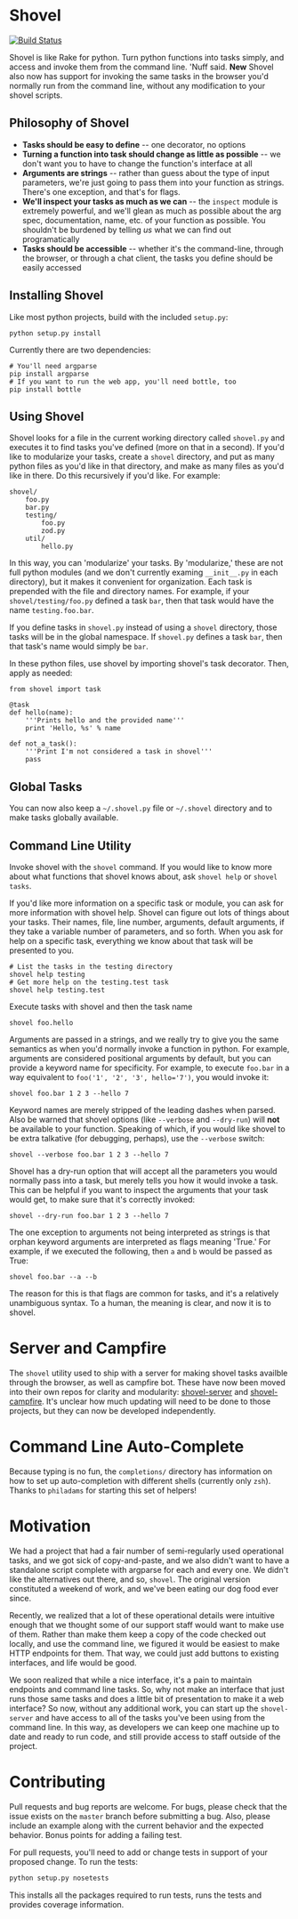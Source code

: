 Shovel
======
[![Build Status](https://travis-ci.org/seomoz/shovel.png?branch=travis)](https://travis-ci.org/seomoz/shovel)

Shovel is like Rake for python. Turn python functions into tasks simply, and 
access and invoke them from the command line. 'Nuff said. __New__ Shovel also
now has support for invoking the same tasks in the browser you'd normally run
from the command line, without any modification to your shovel scripts.

Philosophy of Shovel
--------------------

- __Tasks should be easy to define__ -- one decorator, no options
- __Turning a function into task should change as little as possible__ -- 
	we don't want you to have to change the function's interface at all
- __Arguments are strings__ -- rather than guess about the type of input
	parameters, we're just going to pass them into your function as strings.
	There's one exception, and that's for flags.
- __We'll inspect your tasks as much as we can__ -- the `inspect` module is
	extremely powerful, and we'll glean as much as possible about the arg
	spec, documentation, name, etc. of your function as possible. You 
	shouldn't be burdened by telling _us_ what we can find out programatically
- __Tasks should be accessible__ -- whether it's the command-line, through
	the browser, or through a chat client, the tasks you define should be 
	easily accessed

Installing Shovel
-----------------

Like most python projects, build with the included `setup.py`:

	python setup.py install

Currently there are two dependencies:

	# You'll need argparse
	pip install argparse
	# If you want to run the web app, you'll need bottle, too
	pip install bottle

Using Shovel
------------

Shovel looks for a file in the current working directory called `shovel.py`
and executes it to find tasks you've defined (more on that in a second). If
you'd like to modularize your tasks, create a `shovel` directory, and put
as many python files as you'd like in that directory, and make as many files
as you'd like in there. Do this recursively if you'd like. For example:

	shovel/
		foo.py
		bar.py
		testing/
			foo.py
			zod.py
		util/
			hello.py

In this way, you can 'modularize' your tasks. By 'modularize,' these are not
full python modules (and we don't currently examing `__init__.py` in each 
directory), but it makes it convenient for organization. Each task is prepended
with the file and directory names. For example, if your `shovel/testing/foo.py`
defined a task `bar`, then that task would have the name `testing.foo.bar`.

If you define tasks in `shovel.py` instead of using a `shovel` directory, those
tasks will be in the global namespace. If `shovel.py` defines a task `bar`, then
that task's name would simply be `bar`.

In these python files, use shovel by importing shovel's task decorator. Then,
apply as needed:

	from shovel import task
	
	@task
	def hello(name):
		'''Prints hello and the provided name'''
		print 'Hello, %s' % name
	
	def not_a_task():
		'''Print I'm not considered a task in shovel'''
		pass

Global Tasks
------------
You can now also keep a `~/.shovel.py` file or `~/.shovel` directory and to
make tasks globally available.

Command Line Utility
--------------------
Invoke shovel with the `shovel` command. If you would like to know more about
what functions that shovel knows about, ask `shovel help` or `shovel tasks`.

If you'd like more information on a specific task or module, you can ask for
more information with shovel help. Shovel can figure out lots of things about
your tasks. Their names, file, line number, arguments, default arguments, if
they take a variable number of parameters, and so forth. When you ask for help
on a specific task, everything we know about that task will be presented to you.

	# List the tasks in the testing directory
	shovel help testing
	# Get more help on the testing.test task
	shovel help testing.test

Execute tasks with shovel and then the task name

	shovel foo.hello

Arguments are passed in a strings, and we really try to give you the same
semantics as when you'd normally invoke a function in python. For example,
arguments are considered positional arguments by default, but you can provide
a keyword name for specificity. For example, to execute `foo.bar` in a way
equivalent to `foo('1', '2', '3', hello='7')`, you would invoke it:

	shovel foo.bar 1 2 3 --hello 7

Keyword names are merely stripped of the leading dashes when parsed. Also
be warned that shovel options (like `--verbose` and `--dry-run`) will __not__
be available to your function. Speaking of which, if you would like shovel
to be extra talkative (for debugging, perhaps), use the `--verbose` switch:

	shovel --verbose foo.bar 1 2 3 --hello 7

Shovel has a dry-run option that will accept all the parameters you would 
normally pass into a task, but merely tells you how it would invoke a task.
This can be helpful if you want to inspect the arguments that your task 
would get, to make sure that it's correctly invoked:

	shovel --dry-run foo.bar 1 2 3 --hello 7

The one exception to arguments not being interpreted as strings is that 
orphan keyword arguments are interpreted as flags meaning 'True.' For example,
if we executed the following, then `a` and `b` would be passed as True:

	shovel foo.bar --a --b

The reason for this is that flags are common for tasks, and it's a relatively
unambiguous syntax. To a human, the meaning is clear, and now it is to shovel.

Server and Campfire
===================
The `shovel` utility used to ship with a server for making shovel tasks availble
through the browser, as well as campfire bot. These have now been moved into
their own repos for clarity and modularity:
[shovel-server](https://github.com/dlecocq/shovel-server) and
[shovel-campfire](https://github.com/seomoz/shovel-campfire). It's unclear how
much updating will need to be done to those projects, but they can now be
developed independently.

Command Line Auto-Complete
==========================
Because typing is no fun, the `completions/` directory has information on how
to set up auto-completion with different shells (currently only `zsh`). Thanks
to `philadams` for starting this set of helpers!

Motivation
==========

We had a project that had a fair number of semi-regularly used operational 
tasks, and we got sick of copy-and-paste, and we also didn't want to have
a standalone script complete with argparse for each and every one. We didn't
like the alternatives out there, and so, `shovel`. The original version 
constituted a weekend of work, and we've been eating our dog food ever since.

Recently, we realized that a lot of these operational details were intuitive
enough that we thought some of our support staff would want to make use of
them. Rather than make them keep a copy of the code checked out locally, and
use the command line, we figured it would be easiest to make HTTP endpoints
for them. That way, we could just add buttons to existing interfaces, and life
would be good.

We soon realized that while a nice interface, it's a pain to maintain endpoints
and command line tasks. So, why not make an interface that just runs those
same tasks and does a little bit of presentation to make it a web interface?
So now, without any additional work, you can start up the `shovel-server` and
have access to all of the tasks you've been using from the command line. In
this way, as developers we can keep one machine up to date and ready to run
code, and still provide access to staff outside of the project.

Contributing
============
Pull requests and bug reports are welcome. For bugs, please check that the
issue exists on the `master` branch before submitting a bug. Also, please
include an example along with the current behavior and the expected behavior.
Bonus points for adding a failing test.

For pull requests, you'll need to add or change tests in support of your
proposed change. To run the tests:

```python
python setup.py nosetests
```

This installs all the packages required to run tests, runs the tests and
provides coverage information.
